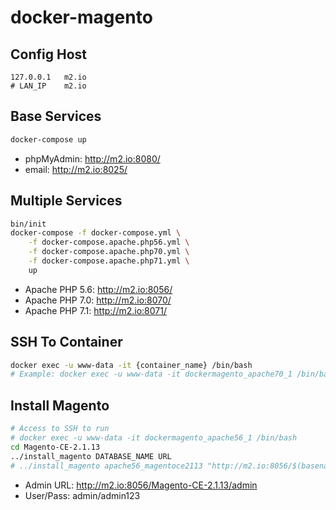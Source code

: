 # docker-magento

## Config Host
```
127.0.0.1   m2.io
# LAN_IP    m2.io
```

## Base Services
```sh
docker-compose up
```

- phpMyAdmin: http://m2.io:8080/
- email: http://m2.io:8025/

## Multiple Services
```sh
bin/init
docker-compose -f docker-compose.yml \
    -f docker-compose.apache.php56.yml \
    -f docker-compose.apache.php70.yml \
    -f docker-compose.apache.php71.yml \
    up
```

- Apache PHP 5.6: http://m2.io:8056/
- Apache PHP 7.0: http://m2.io:8070/
- Apache PHP 7.1: http://m2.io:8071/

## SSH To Container
```sh
docker exec -u www-data -it {container_name} /bin/bash
# Example: docker exec -u www-data -it dockermagento_apache70_1 /bin/bash
```

## Install Magento
```sh
# Access to SSH to run
# docker exec -u www-data -it dockermagento_apache56_1 /bin/bash
cd Magento-CE-2.1.13
../install_magento DATABASE_NAME URL
# ../install_magento apache56_magentoce2113 "http://m2.io:8056/$(basename $PWD)/"
```

- Admin URL: http://m2.io:8056/Magento-CE-2.1.13/admin
- User/Pass: admin/admin123
